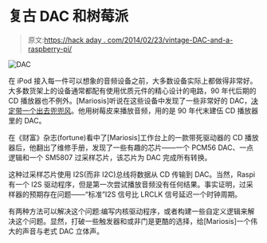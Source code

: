 # 复古 DAC 和树莓派

> 原文:[https://hack aday . com/2014/02/23/vintage-DAC-and-a-raspberry-pi/](https://hackaday.com/2014/02/23/vintage-dacs-and-a-raspberry-pi/)

![DAC](../Images/8ea3f684c99fb8580d0be02234e03815.png)

在 iPod 接入每一件可以想象的音频设备之前，大多数设备实际上都做得非常好。大多数货架上的设备通常都配有使用优质元件的精心设计的电路，90 年代后期的 CD 播放器也不例外。[Mariosis]听说在这些设备中发现了一些非常好的 DAC，[决定带一个出去兜兜风](http://www.instructables.com/id/Vintage-DAC-for-RaspberryPi-audio/)。他用树莓皮来播放音频，用的是 90 年代末建伍 CD 播放器里的 DAC。

在《财富》杂志(fortune)看中了[Mariosis]工作台上的一款带死驱动器的 CD 播放器后，他翻出了维修手册，发现了一些有趣的芯片——一个 PCM56 DAC、一点逻辑和一个 SM5807 过采样芯片，该芯片为 DAC 完成所有转换。

这种过采样芯片使用 I2S(而非 I2C)总线将数据从 CD 传输到 DAC。当然，Raspi 有一个 I2S 驱动程序，但是第一次尝试播放音频没有任何结果。事实证明，过采样器的预期存在问题——“标准”I2S 信号比 LRCLK 信号延迟一个时钟周期。

有两种方法可以解决这个问题:编写内核驱动程序，或者构建一些自定义逻辑来解决这个问题。显然，打破一些触发器和或非门是更酷的选择，给[Mariosis]一个伟大的声音与老式 DAC 立体声。